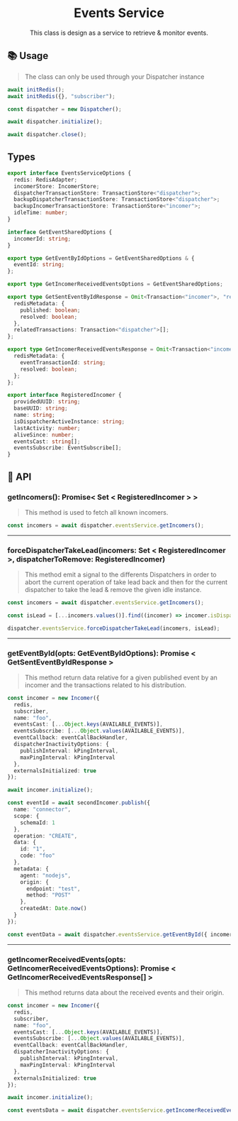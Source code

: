 <p align="center"><h1 align="center">
  Events Service
</h1></p>

<p align="center">
  This class is design as a service to retrieve & monitor events.
</p>


## 📚 Usage

> The class can only be used through your Dispatcher instance

```ts
await initRedis();
await initRedis({}, "subscriber");

const dispatcher = new Dispatcher();

await dispatcher.initialize();

await dispatcher.close();
```

## Types

```ts
export interface EventsServiceOptions {
  redis: RedisAdapter;
  incomerStore: IncomerStore;
  dispatcherTransactionStore: TransactionStore<"dispatcher">;
  backupDispatcherTransactionStore: TransactionStore<"dispatcher">;
  backupIncomerTransactionStore: TransactionStore<"incomer">;
  idleTime: number;
}

interface GetEventSharedOptions {
  incomerId: string;
}

export type GetEventByIdOptions = GetEventSharedOptions & {
  eventId: string;
};

export type GetIncomerReceivedEventsOptions = GetEventSharedOptions;

export type GetSentEventByIdResponse = Omit<Transaction<"incomer">, "redisMetadata"> & {
  redisMetadata: {
    published: boolean;
    resolved: boolean;
  },
  relatedTransactions: Transaction<"dispatcher">[];
};

export type GetIncomerReceivedEventsResponse = Omit<Transaction<"incomer">, "redisMetadata"> & {
  redisMetadata: {
    eventTransactionId: string;
    resolved: boolean;
  };
};

export interface RegisteredIncomer {
  providedUUID: string;
  baseUUID: string;
  name: string;
  isDispatcherActiveInstance: string;
  lastActivity: number;
  aliveSince: number;
  eventsCast: string[];
  eventsSubscribe: EventSubscribe[];
}
```

## 📜 API

### getIncomers(): Promise< Set < RegisteredIncomer > >

> This method is used to fetch all known incomers.

```ts
const incomers = await dispatcher.eventsService.getIncomers();
```

---

### forceDispatcherTakeLead(incomers: Set < RegisteredIncomer >, dispatcherToRemove: RegisteredIncomer)

> This method emit a signal to the differents Dispatchers in order to abort the current operation of take lead back and then for the current dispatcher to take the lead & remove the given idle instance.

```ts
const incomers = await dispatcher.eventsService.getIncomers();

const isLead = [...incomers.values()].find((incomer) => incomer.isDispatcherActiveInstance === "true");

dispatcher.eventsService.forceDispatcherTakeLead(incomers, isLead);
```

---

### getEventById(opts: GetEventByIdOptions): Promise < GetSentEventByIdResponse >

> This method return data relative for a given published event by an incomer and the transactions related to his distribution.

```ts
const incomer = new Incomer({
  redis,
  subscriber,
  name: "foo",
  eventsCast: [...Object.keys(AVAILABLE_EVENTS)],
  eventsSubscribe: [...Object.values(AVAILABLE_EVENTS)],
  eventCallback: eventCallBackHandler,
  dispatcherInactivityOptions: {
    publishInterval: kPingInterval,
    maxPingInterval: kPingInterval
  },
  externalsInitialized: true
});

await incomer.initialize();

const eventId = await secondIncomer.publish({
  name: "connector",
  scope: {
    schemaId: 1
  },
  operation: "CREATE",
  data: {
    id: "1",
    code: "foo"
  },
  metadata: {
    agent: "nodejs",
    origin: {
      endpoint: "test",
      method: "POST"
    },
    createdAt: Date.now()
  }
});

const eventData = await dispatcher.eventsService.getEventById({ incomerId: incomer.providedUUID, eventId });
```

---

### getIncomerReceivedEvents(opts: GetIncomerReceivedEventsOptions): Promise < GetIncomerReceivedEventsResponse[] >

> This method returns data about the received events and their origin.

```ts
const incomer = new Incomer({
  redis,
  subscriber,
  name: "foo",
  eventsCast: [...Object.keys(AVAILABLE_EVENTS)],
  eventsSubscribe: [...Object.values(AVAILABLE_EVENTS)],
  eventCallback: eventCallBackHandler,
  dispatcherInactivityOptions: {
    publishInterval: kPingInterval,
    maxPingInterval: kPingInterval
  },
  externalsInitialized: true
});

await incomer.initialize();

const eventsData = await dispatcher.eventsService.getIncomerReceivedEvents({ incomerId: incomer.providedUUID });
```
